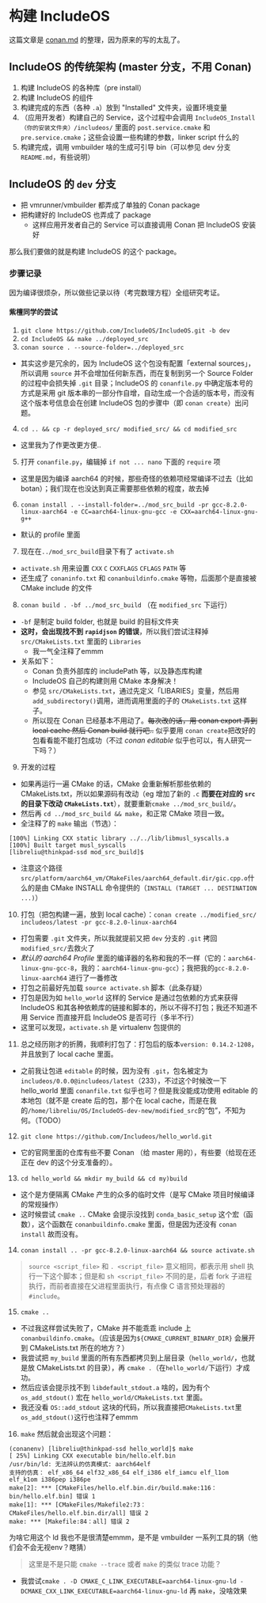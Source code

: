 # 构建 IncludeOS
这篇文章是 [conan.md](conan.md) 的整理，因为原来的写的太乱了。

## IncludeOS 的传统架构 (master 分支，不用 Conan)
1. 构建 IncludeOS 的各种库（pre install）
2. 构建 IncludeOS 的组件
3. 构建完成的东西（各种 `.a`）放到 "Installed" 文件夹，设置环境变量
4. （应用开发者）构建自己的 Service，这个过程中会调用 `IncludeOS_Install（你的安装文件夹）/includeos/` 里面的 `post.service.cmake` 和 `pre.service.cmake`；这些会设置一些构建的参数，linker script 什么的
5. 构建完成，调用 vmbuilder 啥的生成可引导 bin（可以参见 dev 分支 `README.md`，有些说明）

## IncludeOS 的 `dev` 分支
- 把 vmrunner/vmbuilder 都弄成了单独的 Conan package
- 把构建好的 IncludeOS 也弄成了 package
  - 这样应用开发者自己的 Service 可以直接调用 Conan 把 IncludeOS 安装好

那么我们要做的就是构建 IncludeOS 的这个 package。

### 步骤记录
因为编译很烦杂，所以做些记录以待（考完数理方程）全组研究考证。

#### 紫檀同学的尝试

1. `git clone https://github.com/IncludeOS/IncludeOS.git -b dev`
2. `cd IncludeOS && make ../deployed_src`
3. `conan source . --source-folder=../deployed_src`
  - 其实这步是冗余的，因为 IncludeOS 这个包没有配置「external sources」，所以调用 `source` 并不会增加任何新东西，而在复制到另一个 Source Folder 的过程中会损失掉 `.git` 目录；IncludeOS 的 `conanfile.py` 中确定版本号的方式是采用 git 版本串的一部分作自增，自动生成一个合适的版本号，而没有这个版本号信息会在创建 IncludeOS 包的步骤中（即 `conan create`）出问题。
4. `cd .. && cp -r deployed_src/ modified_src/ && cd modified_src`
  - 这里我为了作更改更方便..
5. 打开 `conanfile.py`，编辑掉 `if not ... nano` 下面的 `require` 项
  - 这里是因为编译 aarch64 的时候，那些奇怪的依赖项经常编译不过去（比如 botan）；我们现在也没达到真正需要那些依赖的程度，故去掉
6. `conan install . --install-folder=../mod_src_build -pr gcc-8.2.0-linux-aarch64 -e CC=aarch64-linux-gnu-gcc -e CXX=aarch64-linux-gnu-g++`
  - 默认的 profile 里面
7. 现在在`../mod_src_build`目录下有了 `activate.sh`
  - `activate.sh` 用来设置 `CXX` `C` `CXXFLAGS` `CFLAGS` `PATH` 等
  - 还生成了 `conaninfo.txt` 和 `conanbuildinfo.cmake` 等物，后面那个是直接被 CMake include 的文件
8. `conan build . -bf ../mod_src_build` （在 `modified_src` 下运行）
  - `-bf` 是制定 build folder, 也就是 build 的目标文件夹
  - **这时，会出现找不到 `rapidjson` 的错误**，所以我们尝试注释掉 `src/CMakeLists.txt` 里面的 `Libraries`
    - 我一气全注释了emmm
  - 关系如下：
    - Conan 负责外部库的 includePath 等，以及静态库构建
    - IncludeOS 自己的构建则用 CMake 本身解决！
    - 参见 `src/CMakeLists.txt`，通过先定义「LIBARIES」变量，然后用`add_subdirectory()`调用，进而调用里面的子的 `CMakeLists.txt` 这样子。
    - 所以现在 Conan 已经基本不用动了。~~每次改的话，用 conan export 弄到 local cache 然后 Conan build 就行吧..~~ 似乎要用 `conan create`把改好的包看看能不能打包成功（不过 *conan editable* 似乎也可以，有人研究一下吗？）
9. 开发的过程
  - 如果再运行一遍 CMake 的话，CMake 会重新解析那些依赖的 CMakeLists.txt，所以如果源码有改动（eg 增加了新的 `.c` **而要在对应的 `src` 的目录下改动 `CMakeLists.txt`**），就要重新`cmake ../mod_src_build/`。
  - 然后再 `cd ../mod_src_build && make`，和正常 CMake 项目一致。
  - 全注释了的 `make` 输出（节选）：
```
[100%] Linking CXX static library ../../lib/libmusl_syscalls.a
[100%] Built target musl_syscalls
[libreliu@thinkpad-ssd mod_src_build]$ 
```
  - 注意这个路径 `src/platform/aarch64_vm/CMakeFiles/aarch64_default.dir/gic.cpp.o`什么的是由 CMake INSTALL 命令提供的（`INSTALL (TARGET ... DESTINATION ...)`）

10. 打包（把包构建一遍，放到 local cache）：`conan create ../modified_src/ includeos/latest -pr gcc-8.2.0-linux-aarch64`
  - 打包需要 `.git` 文件夹，所以我就提前又把 `dev` 分支的 `.git` 拷回`modified_src/`去救火了
  - *默认的 aarch64 Profile* 里面的编译器的名称和我的不一样（它的：`aarch64-linux-gnu-gcc-8`，我的：`aarch64-linux-gnu-gcc`）；我把我的`gcc-8.2.0-linux-aarch64` 进行了一番修改
  - 打包之前最好先加载 `source activate.sh` 脚本（此条存疑）
  - 打包是因为如 `hello_world` 这样的 Service 是通过包依赖的方式来获得 IncludeOS 和其各种依赖库的链接和脚本的，所以不得不打包；我还不知道不用 Service 而直接开启 IncludeOS 是否可行（多半不行）
  - 这里可以发现，`activate.sh` 是 virtualenv 包提供的

11. 总之经历刚才的折腾，我顺利打包了：打包后的版本`version: 0.14.2-1208`，并且放到了 local cache 里面。
  - 之前我让包进 `editable` 的时候，因为没有 `.git`，包名被定为 `includeos/0.0.0@includeos/latest`（233），不过这个时候改一下 hello_world 里面 `conanfile.txt` 似乎也可？但是我没能成功使用 editable 的本地包（就不是 create 后的包，那个在 local cache，而是在我的`/home/libreliu/OS/IncludeOS-dev-new/modified_src`的“包”，不知为何。（TODO）

12. `git clone https://github.com/Includeos/hello_world.git`
  - 它的官网里面的仓库有些不要 Conan （给 master 用的），有些要（给现在还正在 dev 的这个分支准备的）。
13. `cd hello_world && mkdir my_build && cd my)build`
  - 这个是方便隔离 CMake 产生的众多的临时文件（是写 CMake 项目时候编译的常规操作）
  - 这时候尝试 `cmake ..` CMake 会提示没找到 `conda_basic_setup` 这个宏（函数），这个函数在 `conanbuildinfo.cmake` 里面，但是因为还没有 `conan install` 故而没有。
14. `conan install .. -pr gcc-8.2.0-linux-aarch64 && source activate.sh`
> `source <script_file>` 和 `. <script_file>` 意义相同，都表示用 shell 执行一下这个脚本；但是和 `sh <script_file>` 不同的是，后者 fork 子进程执行，而前者直接在父进程里面执行，有点像 C 语言预处理器的 `#include`。
15. `cmake ..`
  - 不过我这样尝试失败了，CMake 并不能乖乖 include 上 `conanbuildinfo.cmake`。（应该是因为`${CMAKE_CURRENT_BINARY_DIR}` 会展开到 CMakeLists.txt 所在的地方？）
  - 我尝试把 `my_build` 里面的所有东西都拷贝到上层目录（`hello_world/`，也就是放 CMakeLists.txt 的目录），再 `cmake .`（在`hello_world/`下运行）才成功。
  - 然后应该会提示找不到 `libdefault_stdout.a` 啥的，因为有个 `os_add_stdout()` 宏在 `hello_world/CMakeLists.txt` 里面。
  - 我还没看 `OS::add_stdout` 这块的代码，所以我直接把`CMakeLists.txt`里`os_add_stdout()`这行也注释了emmm
16. `make`
然后就会出现这个问题：
```
(conanenv) [libreliu@thinkpad-ssd hello_world]$ make
[ 25%] Linking CXX executable bin/hello.elf.bin
/usr/bin/ld: 无法辨认的仿真模式: aarch64elf
支持的仿真： elf_x86_64 elf32_x86_64 elf_i386 elf_iamcu elf_l1om elf_k1om i386pep i386pe
make[2]: *** [CMakeFiles/hello.elf.bin.dir/build.make:116：bin/hello.elf.bin] 错误 1
make[1]: *** [CMakeFiles/Makefile2:73：CMakeFiles/hello.elf.bin.dir/all] 错误 2
make: *** [Makefile:84：all] 错误 2
```
为啥它用这个 ld 我也不是很清楚emmm，是不是 vmbuilder 一系列工具的锅（他们会不会无视env？瞎猜）
> 这里是不是只能 `cmake --trace` 或者 `make` 的类似 trace 功能？
- 我尝试`cmake . -D CMAKE_C_LINK_EXECUTABLE=aarch64-linux-gnu-ld -DCMAKE_CXX_LINK_EXECUTABLE=aarch64-linux-gnu-ld` 再 `make`，没啥效果


